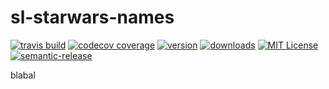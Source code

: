 # sl-starwars-names

[![travis build](https://img.shields.io/travis/slizlaszlo/sl-starwars-names.svg?style=flat-square)](https://travis-ci.org/slizlaszlo/sl-starwars-names)
[![codecov coverage](https://codecov.io/gh/slizlaszlo/sl-starwars-names/branch/master/graph/badge.svg)](https://codecov.io/gh/slizlaszlo/sl-starwars-names)
[![version](https://img.shields.io/npm/v/sl-starwars-names.svg?style=flat-square)](http://npm.im/starwars-names)
[![downloads](https://img.shields.io/npm/dm/sl-starwars-names.svg?style=flat-square)](http://npm-stat.com/charts.html?package=starwars-names&from=2015-08-01)
[![MIT License](https://img.shields.io/npm/l/sl-starwars-names.svg?style=flat-square)](http://opensource.org/licenses/MIT)
[![semantic-release](https://img.shields.io/badge/%20%20%F0%9F%93%A6%F0%9F%9A%80-semantic--release-e10079.svg?style=flat-square)](https://github.com/semantic-release/semantic-release)

blabal